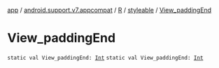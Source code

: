 [app](../../../index.md) / [android.support.v7.appcompat](../../index.md) / [R](../index.md) / [styleable](index.md) / [View_paddingEnd](.)

# View_paddingEnd

`static val View_paddingEnd: `[`Int`](https://kotlinlang.org/api/latest/jvm/stdlib/kotlin/-int/index.html)
`static val View_paddingEnd: `[`Int`](https://kotlinlang.org/api/latest/jvm/stdlib/kotlin/-int/index.html)